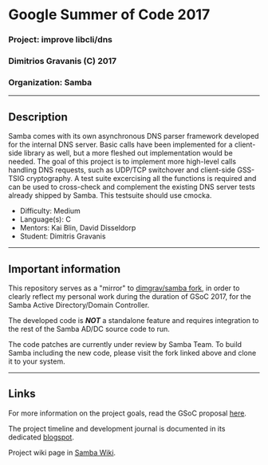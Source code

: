 # Google Summer of Code 2017
### Project: improve libcli/dns
### Dimitrios Gravanis (C) 2017
### Organization: Samba

--------------------------------------------------------
Description
--------------------------------------------------------

Samba comes with its own asynchronous DNS parser framework developed for the internal DNS server. Basic calls have been implemented for a client-side library as well, but a more fleshed out implementation would be needed. The goal of this project is to implement more high-level calls handling DNS requests, such as UDP/TCP switchover and client-side GSS-TSIG cryptography. A test suite excercising all the functions is required and can be used to cross-check and complement the existing DNS server tests already shipped by Samba. This testsuite should use cmocka.

* Difficulty: Medium
* Language(s): C
* Mentors: Kai Blin, David Disseldorp
* Student: Dimitris Gravanis

--------------------------------------------------------
Important information
--------------------------------------------------------

This repository serves as a "mirror" to [dimgrav/samba fork](https://github.com/dimgrav/samba/tree/master/libcli/dns), in order to clearly reflect my personal work during the duration of GSoC 2017, for the Samba Active Directory/Domain Controller.

The developed code is ***NOT*** a standalone feature and requires integration to the rest of the Samba AD/DC source code to run.

The code patches are currently under review by Samba Team. To build Samba including the new code, please visit the fork linked above and clone it to your system.

--------------------------------------------------------
Links
--------------------------------------------------------

For more information on the project goals, read the GSoC proposal [here](https://summerofcode.withgoogle.com/projects/#6642229069217792).

The project timeline and development journal is documented in its dedicated [blogspot](https://dimgrav.blogspot.gr/).

Project wiki page in [Samba Wiki](https://wiki.samba.org/index.php/SoC/2017#Improve_libcli.2Fdns).
